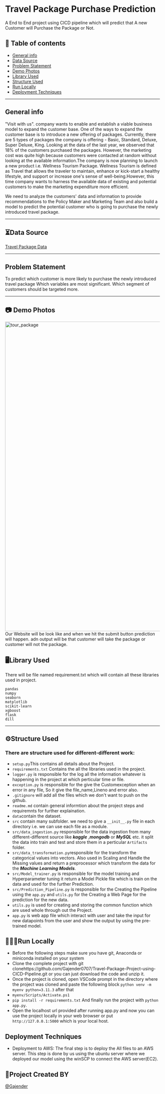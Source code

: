 # Travel Package Purchase Prediction 
A End to  End project using CICD pipeline which will predict that A new Customer will Purchase the Package or Not.
## 📝 Table of contents
* [General info](#general-info)
* [Data Source](#data-source)
* [Problem Statement](#Problem-Statement)
* [Demo Photos](#demo-photos)
* [Library Used](#Library-Used)
* [Structure Used](#structure-used)
* [Run Locally](#Run-Locally)
* [Deployment Techniques](#deployment-Techniques)

***
## General info
"Visit with us". company wants to enable and establish a viable business model to expand the customer base. One of the ways to expand the customer base is to introduce a new offering of packages. Currently, there are 5 types of packages the company is offering - Basic, Standard, Deluxe, Super Deluxe, King. Looking at the data of the last year, we observed that 18% of the customers purchased the packages. However, the marketing cost was quite high because customers were contacted at random without looking at the available information.The company is now planning to launch a new product i.e. Wellness Tourism Package. Wellness Tourism is defined as Travel that allows the traveler to maintain, enhance or kick-start a healthy lifestyle, and support or increase one's sense of well-being.However, this time company wants to harness the available data of existing and potential customers to make the marketing expenditure more efficient.

We need to analyze the customers' data and information to provide recommendations to the Policy Maker and Marketing Team and also build a model to predict the potential customer who is going to purchase the newly introduced travel package.
***
## ⏳Data Source
[Travel Package Data](https://www.kaggle.com/code/yogidsba/travelpackageprediction-ensemble-techniques/input)
***
## Problem Statement
To predict which customer is more likely to purchase the newly introduced travel package
Which variables are most significant.
Which segment of customers should be targeted more.
***
## 📷 Demo Photos
<img width="1006" alt="tour_package" src="https://user-images.githubusercontent.com/92681972/232985096-7026b3ec-d469-442b-beb4-f5209d08acf9.png">
 Our Website will be look like and when we hit the submit button prediction will happen. adn output will be that customer will take the package or customer will not the package.
 
 ## 🖥️Library Used
 There will be file named requirement.txt which will contain all these libraries used in project.
 ```
 pandas
numpy
seaborn
matplotlib
scikit-learn
xgboost
flask
dill
 ```
*** 
 ## ⚙️Structure Used
 ### There are structure used for different-different work:
 * ```setup.py```This contains all details about the Project.
 * ```requirements.txt``` Contains the all the libraries used in the project.
 * ```logger.py``` is responsible for the log all the information whatever is happening in the project at which perticular time or file.
 * ```exception.py``` is responsible for the give the Customexception when an error in any file, So it give the file_name,Lineno and error also.
 * ```.gitignore``` will add all the files which we don't want to push on the github.
 * ```readme.md``` contain general informtion about the project steps and requiremnts for further explaination.
 * ```data```contain the dataset.
 * ```src``` contain many subfolder. we need to give a ```__init__.py``` file in each directory i.e. we can use each file as a module.
 * ```src/data_ingestion.py``` responsible for the data ingestion from many different-different source like  ***kaggle*** ,***mongodb*** or ***MySQL*** etc. it split the data into train and test and store them in a perticular ```Artifacts``` folder.
 * ```src/data_transformation.py```responsible for the transform the categorical values into vectors. Also used in Scaling and Handle the Missing values and return a preprocessor which transform the data for the ***Machine Learning Models***.
 * ```src/Model_trainer.py``` is responsible for the model training and Hyperparameter tuning it return a Model Pickle file which is train on the data and used for the further Prediction.
 * ```src/Prediction_Pipeline.py``` is responsible for the Creating the Pipeline using the ```app.py``` and ```utils.py``` for the Creating a Web Page for the prediction for the new data.
 * ```utils.py``` is used for creating and storing the common function which are used whole through out the Project.
 * ```app.py``` is web app file which interact with user and take the input for new datapoints from the user and show the output by using the pre-trained model.
 

## 👨🏻‍💻Run Locally
* Before the following steps make sure you have git, Anaconda or miniconda installed on your system
* Clone the complete project with git clonehttps://github.com/Gajender0707/Travel-Package-Project-using-CICD-Pipeline.git or you can just download the code and unzip it.
* Once the project is cloned, open VSCode prompt in the directory where the project was cloned and paste the following block ```python venv -m myenv python=3.11.3``` after that 
* ```myenv/Scripts/Activate.ps1```
* ```pip install -r requirements.txt``` And finally run the project with ```python app.py```.
* Open the localhost url provided after running app.py and now you can use the project locally in your web browser or put ```http://127.0.0.1:5000``` which is your local host.

## Deployment Techniques
* Deployment to AWS: The final step is to deploy the All files to an AWS server. This step is done by us using the ubuntu server where we deployed our model using the winSCP to connect the AWS server(EC2).

## 🎯Project Created BY
[@Gajender](https://linkedin.com/in/gajender07)
